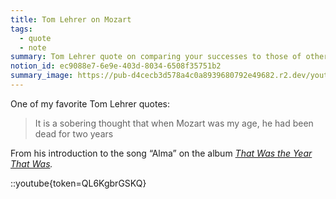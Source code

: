 ```yaml
---
title: Tom Lehrer on Mozart
tags:
  - quote
  - note
summary: Tom Lehrer quote on comparing your successes to those of others
notion_id: ec9088e7-6e9e-403d-8034-6508f35751b2
summary_image: https://pub-d4cecb3d578a4c0a8939680792e49682.r2.dev/youtube/QL6KgbrGSKQ.jpg
---
```

One of my favorite Tom Lehrer quotes:

> It is a sobering thought that when Mozart was my age, he had been dead for two years

From his introduction to the song “Alma” on the album [_That Was the Year That Was_](https://en.wikipedia.org/wiki/That_Was_the_Year_That_Was)_._

::youtube{token=QL6KgbrGSKQ}
